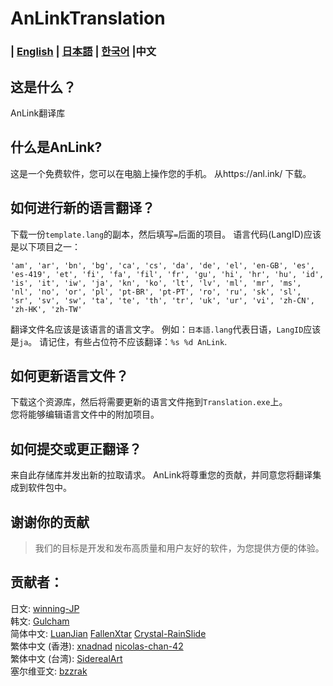 # AnLinkTranslation
### | [English](README.md) | [日本語](README.ja.md) | [한국어](README.ko.md) |中文

这是什么？
---
AnLink翻译库

什么是AnLink?
---
这是一个免费软件，您可以在电脑上操作您的手机。
从https://anl.ink/ 下载。

如何进行新的语言翻译？
---
下载一份`template.lang`的副本，然后填写`=`后面的项目。
语言代码(LangID)应该是以下项目之一：
```
'am', 'ar', 'bn', 'bg', 'ca', 'cs', 'da', 'de', 'el', 'en-GB', 'es', 'es-419', 'et', 'fi', 'fa', 'fil', 'fr', 'gu', 'hi', 'hr', 'hu', 'id', 'is', 'it', 'iw', 'ja', 'kn', 'ko', 'lt', 'lv', 'ml', 'mr', 'ms', 'nl', 'no', 'or', 'pl', 'pt-BR', 'pt-PT', 'ro', 'ru', 'sk', 'sl', 'sr', 'sv', 'sw', 'ta', 'te', 'th', 'tr', 'uk', 'ur', 'vi', 'zh-CN', 'zh-HK', 'zh-TW'
```
翻译文件名应该是该语言的语言文字。
例如：`日本語.lang`代表日语，`LangID`应该是`ja`。 
请记住，有些占位符不应该翻译：`%s %d AnLink`.

如何更新语言文件？
---
下载这个资源库，然后将需要更新的语言文件拖到`Translation.exe`上。  
您将能够编辑语言文件中的附加项目。

如何提交或更正翻译？
---
来自此存储库并发出新的拉取请求。
AnLink将尊重您的贡献，并同意您将翻译集成到软件包中。

谢谢你的贡献
---
> 我们的目标是开发和发布高质量和用户友好的软件，为您提供方便的体验。

贡献者：
---
日文: [winning-JP](https://github.com/winning-JP)  
韩文: [Gulcham](https://twitter.com/Guruchandayo)   
简体中文: [LuanJian](https://github.com/LuanJian) [FallenXtar](https://github.com/FallenXtar) [Crystal-RainSlide](https://github.com/Crystal-RainSlide)  
繁体中文 (香港): [xnadnad](https://github.com/xnadnad) [nicolas-chan-42](https://github.com/nicolas-chan-42)  
繁体中文 (台湾): [SiderealArt](https://github.com/SiderealArt)  
塞尔维亚文: [bzzrak](https://github.com/bzzrak)
